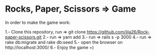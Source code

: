 # Rocks, Paper, Scissors => Game

In order to make the game work:

1.- Clone this repository, run => git clone https://github.com/jjla26/Rock-paper-scissors.git
2.- run => yarn add
3.- run => rails s -p 3000
4.- run => rake db:migrate and rake db:seed
5.- open the browser on http://localhost:3000/
6.- Enjoy the game =)

